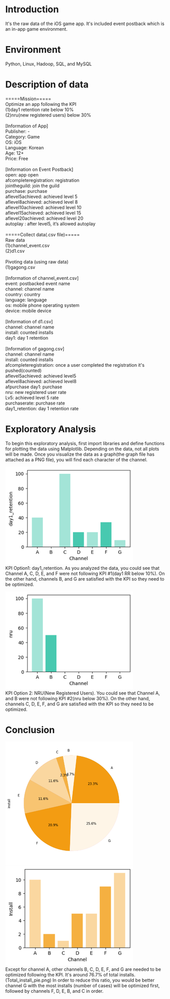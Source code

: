 # Introduction
It's the raw data of the iOS game app. It's included event postback which is an in-app game environment.

# Environment
Python, Linux, Hadoop, SQL, and MySQL

# Description of data
=====Mission=====</br>
Optimize an app following the KPI</br>
(1)day1 retention rate below 10%</br>
(2)nru(new registered users) below 30%</br>
</br>
[Information of App]</br>
Publisher: -</br>
Category: Game</br>
OS: iOS</br>
Language: Korean</br>
Age: 12+</br>
Price: Free</br>
</br>
[Information on Event Postback]</br>
open: app open</br>
afcompleteregistration: registration</br>
jointheguild: join the guild</br>
purchase: purchase</br>
aflevel5achieved: achieved level 5 </br>
aflevel8achieved: achieved level 8</br>
aflevel10achieved: achieved level 10</br>
aflevel15achieved: achieved level 15</br>
aflevel20achieved: achieved level 20</br>
autoplay : after level5, it’s allowed autoplay</br>
</br>
=====Collect data(.csv file)=====</br>
Raw data</br>
(1)channel_event.csv</br>
(2)d1.csv</br>
</br>
Pivoting data (using raw data)</br>
(1)gagong.csv</br>
</br>
[Information of channel_event.csv]</br>
event: postbacked event name</br>
channel: channel name</br>
country: country</br>
language: language</br>
os: mobile phone operating system</br>
device: mobile device</br>
</br>
[Information of d1.csv]</br>
channel: channel name</br>
install: counted installs</br>
day1: day 1 retention</br>
</br>
[Information of gagong.csv]</br>
channel: channel name</br>
install: counted installs</br>
afcompleteregistration: once a user completed the registration it's pushed(counted)</br>
aflevel5achieved: achieved level5</br>
aflevel8achieved: achieved level8</br>
afpurchase day1: purchase</br>
nru: new registered user rate</br>
Lv5: achieved level 5 rate</br>
purchaserate: purchase rate</br>
day1_retention: day 1 retention rate</br>

# Exploratory Analysis
To begin this exploratory analysis, first import libraries and define functions for plotting the data using Matplotlib. Depending on the data, not all plots will be made. Once you visualize the data as a graph(the graph file has attached as a PNG file), you will find each character of the channel.</br>

<img src="day1_retention.png" width="400"></br>
KPI Option1: day1_retention.
As you analyzed the data, you could see that Channel A, C, D, E, and F were not following KPI #1(day1 RR below 10%). On the other hand, channels B, and G are satisfied with the KPI so they need to be optimized.</br>

<img src="nru.png" width="400"></br>
KPI Option 2: NRU(New Registered Users).
You could see that Channel A, and B were not following KPI #2(nru below 30%). On the other hand, channels C, D, E, F, and G are satisfied with the KPI so they need to be optimized.

# Conclusion
<img src="Total_install_pie.png" width="400"> <img src="Total_install.png" width="400"></br>
Except for channel A, other channels B, C, D, E, F, and G are needed to be optimized following the KPI. It's around 76.7% of total installs. 
(Total_install_pie.png) In order to reduce this ratio, you would be better channel G with the most installs (number of cases) will be optimized first, followed by channels F, D, E, B, and C in order.

